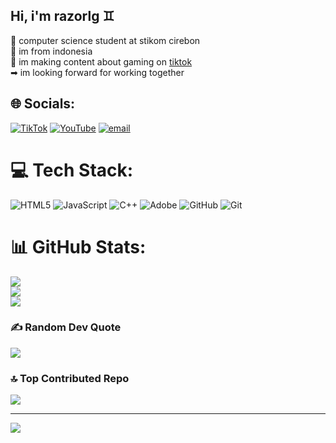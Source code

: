  ## Hi, i'm razorlg ♊

🧠 computer science student at stikom cirebon<br/>
🏁 im from indonesia<br/>
🎦 im making content about gaming on [tiktok](https://www.tiktok.com/@razor.lg)<br/>
➡ im looking forward for working together



## 🌐 Socials:
[![TikTok](https://img.shields.io/badge/TikTok-%23000000.svg?logo=TikTok&logoColor=white)](https://tiktok.com/@razor.lg) [![YouTube](https://img.shields.io/badge/YouTube-%23FF0000.svg?logo=YouTube&logoColor=white)](https://youtube.com/@@RAZ-OR-LG) [![email](https://img.shields.io/badge/Email-D14836?logo=gmail&logoColor=white)](mailto:razorlg37@gmail.com) 

# 💻 Tech Stack:
![HTML5](https://img.shields.io/badge/html5-%23E34F26.svg?style=for-the-badge&logo=html5&logoColor=white) ![JavaScript](https://img.shields.io/badge/javascript-%23323330.svg?style=for-the-badge&logo=javascript&logoColor=%23F7DF1E) ![C++](https://img.shields.io/badge/c++-%2300599C.svg?style=for-the-badge&logo=c%2B%2B&logoColor=white) ![Adobe](https://img.shields.io/badge/adobe-%23FF0000.svg?style=for-the-badge&logo=adobe&logoColor=white) ![GitHub](https://img.shields.io/badge/github-%23121011.svg?style=for-the-badge&logo=github&logoColor=white) ![Git](https://img.shields.io/badge/git-%23F05033.svg?style=for-the-badge&logo=git&logoColor=white)
# 📊 GitHub Stats:
![](https://github-readme-stats.vercel.app/api?username=3747-RAZ&theme=swift&hide_border=false&include_all_commits=false&count_private=false)<br/>
![](https://nirzak-streak-stats.vercel.app/?user=3747-RAZ&theme=swift&hide_border=false)<br/>
![](https://github-readme-stats.vercel.app/api/top-langs/?username=3747-RAZ&theme=swift&hide_border=false&include_all_commits=false&count_private=false&layout=compact)

### ✍️ Random Dev Quote
![](https://quotes-github-readme.vercel.app/api?type=horizontal&theme=light)

### 🔝 Top Contributed Repo
![](https://github-contributor-stats.vercel.app/api?username=3747-RAZ&limit=5&theme=graywhite&combine_all_yearly_contributions=true)

---
[![](https://visitcount.itsvg.in/api?id=3747-RAZ&icon=10&color=13)](https://visitcount.itsvg.in)
